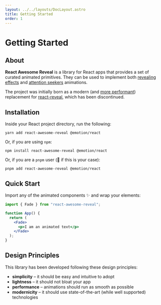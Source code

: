 ```yaml
---
layout: ../../layouts/DocLayout.astro
title: Getting Started
order: 1
---
```


# Getting Started

## About

**React Awesome Reveal** is a library for React apps that provides a set of curated animated primitives. They can be used to implement both [revealing effects](/docs/revealing-effects) and [attention seekers](/docs/attention-seekers) animations.

The project was initially born as a modern (and [more performant](/docs/performances)) replacement for [react-reveal](https://github.com/rnosov/react-reveal), which has been discontinued.

## Installation

Inside your React project directory, run the following:

```shell
yarn add react-awesome-reveal @emotion/react
```

Or, if you are using `npm`:

```shell
npm install react-awesome-reveal @emotion/react
```

Or, if you are a `pnpm` user (:raised_hands: if this is your case):

```shell
pnpm add react-awesome-reveal @emotion/react
```

## Quick Start

Import any of the animated components :sparkles: and wrap your elements:

```jsx
import { Fade } from "react-awesome-reveal";

function App() {
  return (
    <Fade>
      <p>I am an animated text</p>
    </Fade>
  );
}
```

## Design Principles

This library has been developed following these design principles:

- **simplicity** – it should be easy and intuitive to adopt
- **lightness** – it should not bloat your app
- **performance** – animations should run as smooth as possible
- **modernicity** – it should use state-of-the-art (while well supported) technologies
